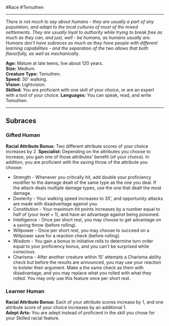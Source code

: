 #Race #Temuthen
- - -
_There is not much to say about humans - they are usually a part of any population, and adapt to the local cultures of most of the mixed settlements. They are usually loyal to authority while trying to break free as much as they can, and just, well - be humans, as humans usually are._  
_Humans don’t have subraces as much as they have people with different learning capabilities - and the separation of the two allows that both flavorfully, as well as mechanically._
 
**Age:** Mature at late teens, live about 120 years.  
**Size:** Medium.  
**Creature Type:** Temuthen.  
**Speed:** 30' walking.  
**Vision:** Lightvision.  
**Skilled:** You are proficient with one skill of your choice, or are an expert with a tool of your choice.
**Languages:** You can speak, read, and write Temuthen.
- - -
## Subraces
### Gifted Human
 
**Racial Attribute Bonus:** Two different attribute scores of your choice increases by 2. 
**Specialist:** Depending on the attributes you choose to increase, you gain one of those attributes' benefit (of your choice). In addition, you are proficient with the saving throw of the attribute you choose:

- Strength - Whenever you critically hit, add double your proficiency modifier to the damage dealt of the same type as the one you deal. If the attack deals multiple damage types, use the one that dealt the most damage.
- Dexterity - Your walking speed increases to 35', and opportunity attacks are made with disadvantage against you.
- Constitution - Your maximum hit points increases by a number equal to half of (your level + 1), and have an advantage against being poisoned.
- Intelligence - Once per short rest, you may choose to get advantage on a saving throw (before rolling).
- Willpower - Once per short rest, you may choose to succeed on a Willpower save for a reaction check (before rolling).
- Wisdom - You gain a bonus to initiative rolls to determine turn order equal to your proficiency bonus, and you can't be surprised while conscious.
- Charisma - After another creature within 15' attempts a Charisma ability check but before the results are announced, you may use your reaction to bolster their argument. Make a the same check as them with disadvantage, and you may replace what you rolled with what they rolled. You may only use this feature once per short rest.
 
### Learner Human
 
**Racial Attribute Bonus:** Each of your attribute scores increase by 1, and one attribute score of your choice increases by an additional 1.  
**Adept Arts:** You are adept instead of proficient in the skill you chose for your Skilled racial feature.